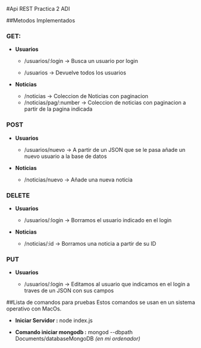 #Api REST Practica 2 ADI 

##Metodos Implementados 
### GET: 
- **Usuarios**

	- /usuarios/:login -> Busca un usuario por login

	- /usuarios -> Devuelve todos los usuarios

- **Noticias**

	- /noticias -> Coleccion de Noticias con paginacion 
	- /noticias/pag/:number -> Coleccion de noticias con paginacion a partir de la pagina indicada

### POST 
- **Usuarios**

	- /usuarios/nuevo -> A partir de un JSON que se le pasa añade un nuevo usuario a la base de datos 

- **Noticias** 

	- /noticias/nuevo -> Añade una nueva noticia


### DELETE
- **Usuarios**
	
	- /usuarios/:login -> Borramos el usuario indicado en el login
	
- **Noticias**
	
	- /noticias/:id -> Borramos una noticia a partir de su ID


### PUT 
- **Usuarios**

	- /usuarios/:login -> Editamos al usuario que indicamos en el login a traves de un JSON con sus campos



##Lista de comandos para pruebas
Estos comandos se usan en un sistema operativo con MacOs. 

- **Iniciar Servidor :** node index.js

- **Comando iniciar mongodb :** mongod --dbpath Documents/databaseMongoDB  *(en mi ordenador)*